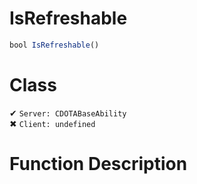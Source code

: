 # IsRefreshable
```js
bool IsRefreshable()
```
# Class
✔ `Server: CDOTABaseAbility`  
✖ `Client: undefined`  

# Function Description


